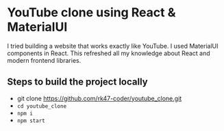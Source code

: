 # YouTube clone using React & MaterialUI

I tried building a website that works exactly like YouTube. I used MaterialUI components in React. This refreshed all my knowledge about React and modern frontend libraries. 

## Steps to build the project locally


- git clone https://github.com/rk47-coder/youtube_clone.git
- `cd youtube_clone`
- `npm i`
- `npm start`
